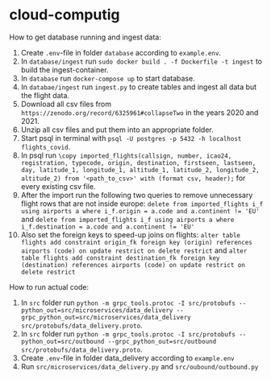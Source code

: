# cloud-computig

How to get database running and ingest data:

1. Create `.env`-file in folder `database` according to `example.env`.
2. In `database/ingest` run `sudo docker build . -f Dockerfile -t ingest` to build the ingest-container.
3. In `database` run `docker-compose up` to start database.
4. In `databae/ingest` run `ingest.py` to create tables and ingest all data but the flight data.
5. Download all csv files from `https://zenodo.org/record/6325961#collapseTwo` in the years 2020 and 2021.
6. Unzip all csv files and put them into an appropriate folder.
7. Start psql in terminal with `psql -U postgres -p 5432 -h localhost flights_covid`.
8. In psql run `\copy imported_flights(callsign, number, icao24, registration, typecode, origin, destination, firstseen, lastseen, day, latitude_1, longitude_1, altitude_1, latitude_2, longitude_2, altitude_2) from '<path_to_csv>' with (format csv, header);` for every existing csv file.
9. After the import run the following two queries to remove unnecessary flight rows that are not inside europe:
`delete from imported_flights i_f
using airports a
where i_f.origin = a.code and a.continent != 'EU'`
and
`delete from imported_flights i_f
using airports a
where i_f.destination = a.code and a.continent != 'EU'`
10. Also set the foreign keys to speed-up joins on flights:
`
alter table flights
add constraint origin_fk foreign key (origin) references airports (code)
on update restrict on delete restrict
`
and
`
alter table flights
add constraint destination_fk foreign key (destination) references airports (code)
on update restrict on delete restrict
`

How to run actual code:

1. In `src` folder run `python -m grpc_tools.protoc -I src/protobufs --python_out=src/microservices/data_delivery --grpc_python_out=src/microservices/data_delivery src/protobufs/data_delivery.proto`.
2. In `src` folder run `python -m grpc_tools.protoc -I src/protobufs --python_out=src/outbound --grpc_python_out=src/outbound src/protobufs/data_delivery.proto`.
3. Create `.env`-file in folder data_delivery according to `example.env`
4. Run `src/microservices/data_delivery.py` and `src/oubound/outbound.py`